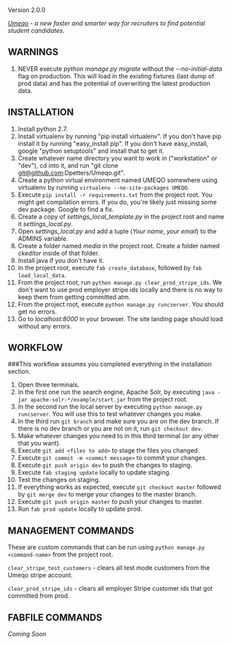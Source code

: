 Version 2.0.0

*[Umeqo](https://www.umeqo.com) - a new faster and smarter way for recruiters to find potential student candidates.*

## WARNINGS

1. NEVER execute *python manage.py migrate* without the *--no-initial-data* flag on production. This will load in the existing fixtures (last dump of prod data) and has the potential of overwriting the latest production data.

## INSTALLATION

1. Install python 2.7.
2. Install virtualenv by running "pip install virtualenv". If you don't have pip install it by running "easy_install pip". If you don't have easy_install, google "python setuptools" and install that to get it.
3. Create whatever name directory you want to work in ("workstation" or "dev"), cd into it, and run "git clone git@github.com:Dpetters/Umeqo.git".
4. Create a python virtual environment named UMEQO somewhere using virtualenv by running `virtualenv --no-site-packages UMEQO`.
5. Execute `pip install -r requirements.txt` from the project root. You might get compilation errors. If you do, you're likely just missing some dev package. Google to find a fix.
6. Create a copy of *settings_local_template.py* in the project root and name it *settings_local.py*.
7. Open *settings_local.py* and add a tuple (*Your name*, *your email*) to the ADMINS variable.
8. Create a folder named *media* in the project root. Create a folder named *ckeditor* inside of that folder.
9. Install java if you don't have it.
10. In the project root, execute `fab create_database`, followed by `fab load_local_data`.
11. From the project root, run `python manage.py clear_prod_stripe_ids`. We don't want to use prod employer stripe ids locally and there is no way to keep them from getting committed atm.
12. From the project root, execute `python manage.py runcserver`. You should get no errors.
13. Go to *localhost:8000* in your browser. The site landing page should load without any errors.

## WORKFLOW

###This workflow assumes you completed everything in the installation section.

1. Open three terminals.
2. In the first one run the search engine, Apache Solr, by executing `java -jar apache-solr-*/example/start.jar` from the project root.
3. In the second run the local server by executing `python manage.py runcserver`. You will use this to test whatever changes you make.
4. In the third run `git branch` and make sure you are on the dev branch. If there is no dev branch or you are not on it, run `git checkout dev`.
5. Make whatever changes you need to in this third terminal (or any other that you want).
6. Execute `git add <files to add>` to stage the files you changed.
7. Execute `git commit -m <commit message>` to commit your changes.
8. Execute `git push origin dev` to push the changes to staging.
9. Execute `fab staging update` locally to update staging.
10. Test the changes on staging.
11. If everything works as expected, execute `git checkout master` followed by `git merge dev` to merge your changes to the master branch.
12. Execute `git push origin master` to push your changes to master.
13. Run `fab prod update` locally to update prod.

## MANAGEMENT COMMANDS

These are custom commands that can be run using `python manage.py <command-name>` from the project root.

`clear_stripe_test_customers` - clears all test mode customers from the Umeqo stripe account.

`clear_prod_stripe_ids` - clears all employer Stripe customer ids that got committed from prod.

## FABFILE COMMANDS

*Coming Soon*
